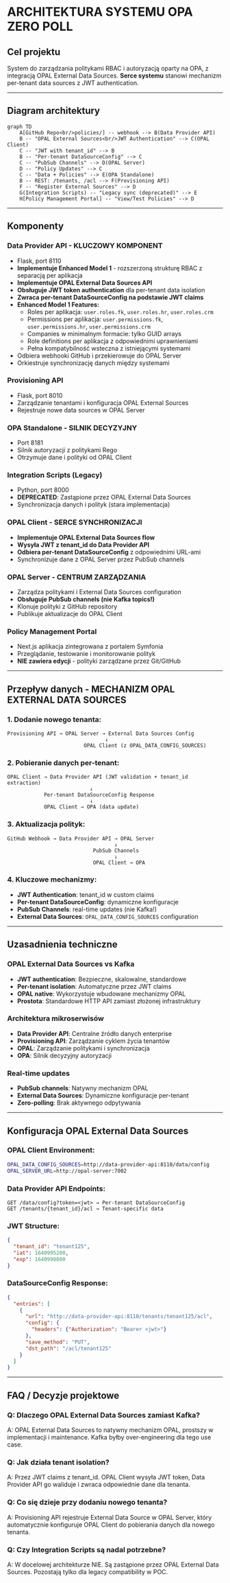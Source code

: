 # ARCHITEKTURA SYSTEMU OPA ZERO POLL

## Cel projektu
System do zarządzania politykami RBAC i autoryzacją oparty na OPA, z integracją OPAL External Data Sources. **Serce systemu** stanowi mechanizm per-tenant data sources z JWT authentication.

---

## Diagram architektury

```mermaid
graph TD
    A[GitHub Repo<br/>policies/] -- webhook --> B(Data Provider API)
    B -- "OPAL External Sources<br/>JWT Authentication" --> C(OPAL Client)
    C -- "JWT with tenant_id" --> B
    B -- "Per-tenant DataSourceConfig" --> C
    C -- "PubSub Channels" --> D(OPAL Server)
    D -- "Policy Updates" --> C
    C -- "Data + Policies" --> E(OPA Standalone)
    B -- REST: /tenants, /acl --> F(Provisioning API)
    F -- "Register External Sources" --> D
    G(Integration Scripts) -- "Legacy sync (deprecated)" --> E
    H[Policy Management Portal] -- "View/Test Policies" --> D
```

---

## Komponenty

### Data Provider API - **KLUCZOWY KOMPONENT**
- Flask, port 8110
- **Implementuje Enhanced Model 1** - rozszerzoną strukturę RBAC z separacją per aplikacja
- **Implementuje OPAL External Data Sources API**
- **Obsługuje JWT token authentication** dla per-tenant data isolation
- **Zwraca per-tenant DataSourceConfig na podstawie JWT claims**
- **Enhanced Model 1 Features:**
  - Roles per aplikacja: `user.roles.fk`, `user.roles.hr`, `user.roles.crm`
  - Permissions per aplikacja: `user.permissions.fk`, `user.permissions.hr`, `user.permissions.crm`
  - Companies w minimalnym formacie: tylko GUID arrays
  - Role definitions per aplikacja z odpowiednimi uprawnieniami
  - Pełna kompatybilność wsteczna z istniejącymi systemami
- Odbiera webhooki GitHub i przekierowuje do OPAL Server
- Orkiestruje synchronizację danych między systemami

### Provisioning API
- Flask, port 8010
- Zarządzanie tenantami i konfiguracja OPAL External Sources
- Rejestruje nowe data sources w OPAL Server

### OPA Standalone - **SILNIK DECYZYJNY**
- Port 8181
- Silnik autoryzacji z politykami Rego
- Otrzymuje dane i polityki od OPAL Client

### Integration Scripts (Legacy)
- Python, port 8000
- **DEPRECATED**: Zastąpione przez OPAL External Data Sources
- Synchronizacja danych i polityk (stara implementacja)

### OPAL Client - **SERCE SYNCHRONIZACJI**
- **Implementuje OPAL External Data Sources flow**
- **Wysyła JWT z tenant_id do Data Provider API**
- **Odbiera per-tenant DataSourceConfig** z odpowiednimi URL-ami
- Synchronizuje dane z OPAL Server przez PubSub channels

### OPAL Server - **CENTRUM ZARZĄDZANIA**
- Zarządza politykami i External Data Sources configuration
- **Obsługuje PubSub channels (nie Kafka topics!)**
- Klonuje polityki z GitHub repository
- Publikuje aktualizacje do OPAL Client

### Policy Management Portal
- Next.js aplikacja zintegrowana z portalem Symfonia
- Przeglądanie, testowanie i monitorowanie polityk
- **NIE zawiera edycji** - polityki zarządzane przez Git/GitHub

---

## Przepływ danych - **MECHANIZM OPAL EXTERNAL DATA SOURCES**

### 1. **Dodanie nowego tenanta:**
```
Provisioning API → OPAL Server → External Data Sources Config
                                ↓
                         OPAL Client (z OPAL_DATA_CONFIG_SOURCES)
```

### 2. **Pobieranie danych per-tenant:**
```
OPAL Client → Data Provider API (JWT validation + tenant_id extraction)
                           ↓
            Per-tenant DataSourceConfig Response
                           ↓
            OPAL Client → OPA (data update)
```

### 3. **Aktualizacja polityk:**
```
GitHub Webhook → Data Provider API → OPAL Server
                                   ↓
                            PubSub Channels
                                   ↓
                            OPAL Client → OPA
```

### 4. **Kluczowe mechanizmy:**
- **JWT Authentication**: tenant_id w custom claims
- **Per-tenant DataSourceConfig**: dynamiczne konfiguracje
- **PubSub Channels**: real-time updates (nie Kafka!)
- **External Data Sources**: `OPAL_DATA_CONFIG_SOURCES` configuration

---

## Uzasadnienia techniczne

### **OPAL External Data Sources vs Kafka**
- **JWT authentication**: Bezpieczne, skalowalne, standardowe
- **Per-tenant isolation**: Automatyczne przez JWT claims
- **OPAL native**: Wykorzystuje wbudowane mechanizmy OPAL
- **Prostota**: Standardowe HTTP API zamiast złożonej infrastruktury

### **Architektura mikroserwisów**
- **Data Provider API**: Centralne źródło danych enterprise
- **Provisioning API**: Zarządzanie cyklem życia tenantów
- **OPAL**: Zarządzanie politykami i synchronizacja
- **OPA**: Silnik decyzyjny autoryzacji

### **Real-time updates**
- **PubSub channels**: Natywny mechanizm OPAL
- **External Data Sources**: Dynamiczne konfiguracje per-tenant
- **Zero-polling**: Brak aktywnego odpytywania

---

## Konfiguracja OPAL External Data Sources

### **OPAL Client Environment:**
```bash
OPAL_DATA_CONFIG_SOURCES=http://data-provider-api:8110/data/config
OPAL_SERVER_URL=http://opal-server:7002
```

### **Data Provider API Endpoints:**
```
GET /data/config?token=<jwt> → Per-tenant DataSourceConfig
GET /tenants/{tenant_id}/acl → Tenant-specific data
```

### **JWT Structure:**
```json
{
  "tenant_id": "tenant125",
  "iat": 1640995200,
  "exp": 1640998800
}
```

### **DataSourceConfig Response:**
```json
{
  "entries": [
    {
      "url": "http://data-provider-api:8110/tenants/tenant125/acl",
      "config": {
        "headers": {"Authorization": "Bearer <jwt>"}
      },
      "save_method": "PUT",
      "dst_path": "/acl/tenant125"
    }
  ]
}
```

---

## FAQ / Decyzje projektowe

### **Q: Dlaczego OPAL External Data Sources zamiast Kafka?**
A: OPAL External Data Sources to natywny mechanizm OPAL, prostszy w implementacji i maintenance. Kafka byłby over-engineering dla tego use case.

### **Q: Jak działa tenant isolation?**
A: Przez JWT claims z tenant_id. OPAL Client wysyła JWT token, Data Provider API go waliduje i zwraca odpowiednie dane dla tenanta.

### **Q: Co się dzieje przy dodaniu nowego tenanta?**
A: Provisioning API rejestruje External Data Source w OPAL Server, który automatycznie konfiguruje OPAL Client do pobierania danych dla nowego tenanta.

### **Q: Czy Integration Scripts są nadal potrzebne?**
A: W docelowej architekturze NIE. Są zastąpione przez OPAL External Data Sources. Pozostają tylko dla legacy compatibility w POC. 